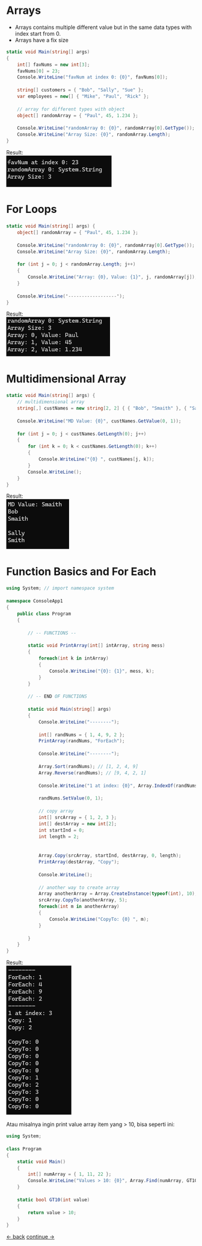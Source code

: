 # Arrays

* Arrays contains multiple different value but in the same data types with index start from 0.
* Arrays have a fix size

```csharp
static void Main(string[] args)
{
    int[] favNums = new int[3];
    favNums[0] = 23;
    Console.WriteLine("favNum at index 0: {0}", favNums[0]);

    string[] customers = { "Bob", "Sally", "Sue" };
    var employees = new[] { "Mike", "Paul", "Rick" };

    // array for different types with object
    object[] randomArray = { "Paul", 45, 1.234 };

    Console.WriteLine("randomArray 0: {0}", randomArray[0].GetType());
    Console.WriteLine("Array Size: {0}", randomArray.Length);
}
```

Result: <br>
![Image](../images/basic/06-arrays.png)


# For Loops

```csharp
static void Main(string[] args) {
    object[] randomArray = { "Paul", 45, 1.234 };

    Console.WriteLine("randomArray 0: {0}", randomArray[0].GetType());
    Console.WriteLine("Array Size: {0}", randomArray.Length);

    for (int j = 0; j < randomArray.Length; j++)
    {
        Console.WriteLine("Array: {0}, Value: {1}", j, randomArray[j]);
    }

    Console.WriteLine('------------------');
}
```

Result: <br>
![Image](../images/basic/07-forloops.png) 


# Multidimensional Array

```csharp
static void Main(string[] args) {
    // multidimensional array
    string[,] custNames = new string[2, 2] { { "Bob", "Smaith" }, { "Sally", "Smith" } };

    Console.WriteLine("MD Value: {0}", custNames.GetValue(0, 1));

    for (int j = 0; j < custNames.GetLength(0); j++)
    {
        for (int k = 0; k < custNames.GetLength(0); k++)
        {
            Console.WriteLine("{0} ", custNames[j, k]);
        }
        Console.WriteLine();
    }
}
```

Result: <br>
![Image](../images/basic/08-md-array.png)


# Function Basics and For Each
```csharp
using System; // import namespace system

namespace ConsoleApp1
{
    public class Program
    {

        // -- FUNCTIONS --

        static void PrintArray(int[] intArray, string mess)
        {
            foreach(int k in intArray)
            {
                Console.WriteLine("{0}: {1}", mess, k);
            }
        }

        // -- END OF FUNCTIONS

        static void Main(string[] args)
        {
            Console.WriteLine("--------");

            int[] randNums = { 1, 4, 9, 2 };
            PrintArray(randNums, "ForEach");

            Console.WriteLine("--------");

            Array.Sort(randNums); // [1, 2, 4, 9]
            Array.Reverse(randNums); // [9, 4, 2, 1]

            Console.WriteLine("1 at index: {0}", Array.IndexOf(randNums, 1));

            randNums.SetValue(0, 1);

            // copy array
            int[] srcArray = { 1, 2, 3 };
            int[] destArray = new int[2];
            int startInd = 0;
            int length = 2;

            
            Array.Copy(srcArray, startInd, destArray, 0, length);
            PrintArray(destArray, "Copy");

            Console.WriteLine();

            // another way to create array
            Array anotherArray = Array.CreateInstance(typeof(int), 10);
            srcArray.CopyTo(anotherArray, 5);
            foreach(int m in anotherArray)
            {
                Console.WriteLine("CopyTo: {0} ", m);
            }

        }
    }
}
```

Result: <br>
![Image](../images/basic/09-foreach.png)  <br>

Atau misalnya ingin print value array item yang > 10, bisa seperti ini:

```csharp
using System;

class Program
{
    static void Main()
    {
        int[] numArray = { 1, 11, 22 };
        Console.WriteLine("Values > 10: {0}", Array.Find(numArray, GT10));
    }

    static bool GT10(int value)
    {
        return value > 10;
    }
}

```




[<- back](https://github.com/QuackPlayground/csharp/blob/main/theory/basic/04.md)
[continue ->](https://github.com/QuackPlayground/csharp/blob/main/theory/basic/06.md)